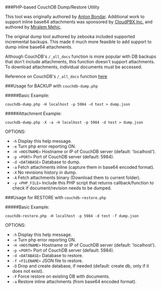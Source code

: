 ###PHP-based CouchDB Dump/Restore Utility

This tool was originally authored by [Anton Bondar](https://github.com/zebooka). Additional work to support inline base64 attachments was sponsored by [CloudPBX Inc.](http://cloudpbx.ca) and authored by [Miralem Mehic](https://github.com/mickeyze).

The original dump tool authored by zebooka included supported incremental backups. This made it much more feasible to add support to dump inline base64 attachments. 

Although CouchDB's  `/_all_docs` function is more popular with DB backups that don't include attachments, this function doesn't support attachments. To download attachments, individual documents must be accessed.

Reference on CouchDB's  `/_all_docs` function [here ](http://docs.couchdb.org/en/latest/api/database/bulk-api.html) 

###Usage for BACKUP with `couchdb-dump.php`

#####Basic Example: 

`couchdb-dump.php -H localhost -p 5984 -d test > dump.json`

#####Attachment Example: 

`couchdb-dump.php -X -a -H localhost -p 5984 -d test > dump.json`

OPTIONS:

* `-h`                 Display this help message.
* `-e`                 Turn php error reporting ON.
* `-H <HOSTNAME>`      Hostname or IP of CouchDB server (default: 'localhost').
* `-p <PORT>`          Port of CouchDB server (default: 5984).
* `-d <DATABASE>`      Database to dump.
* `-a`                 Fetch attachments inline (capture them in base64 encoded format).
* `-X`                 No revisions history in dump.
* `-A`                Fetch attachments binary (Download them to current folder).
* `-y <PHP_FILE>`      Include this PHP script that returns callback/function to check if document/revision needs to be dumped.

###Usage for RESTORE with `couchdb-restore.php`

#####Basic Example: 

`couchdb-restore.php -H localhost -p 5984 -d test -f dump.json`

OPTIONS:

* `-h` Display this help message.
* `-e`                 Turn php error reporting ON.
* `-H <HOSTNAME>`      Hostname or IP of CouchDB server (default: 'localhost').
* `-p <PORT>`          Port of CouchDB server (default: 5984).
* `-d <DATABASE>`      Database to restore.
* `-f <FILENAME>`      JSON file to restore.
* `-D`                 Drop and create database, if needed 
(default: create db, only if it does not exist).
* `-F`                 Force restore on existing DB with documents.
* `-a`                 Restore inline attachments (from base64 encoded format).


